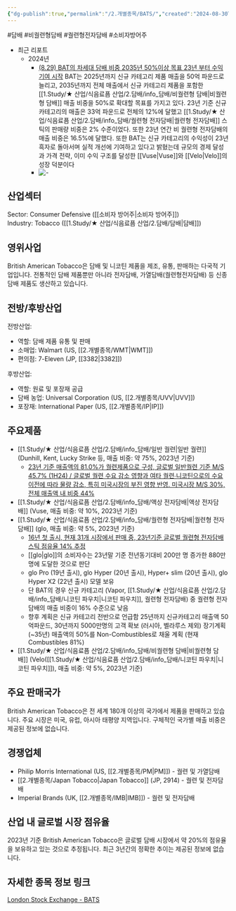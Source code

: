 ```yaml
---
{"dg-publish":true,"permalink":"/2.개별종목/BATS/","created":"2024-08-30T13:56:11.718+09:00","updated":"2025-06-03T20:05:57.879+09:00"}
---
```


#담배 #비궐련형담배 #궐련형전자담배 #소비자방어주


- 최근 리포트
	- 2024년
		- [(8.29) BAT의 차세대 담배 비중 2035년 50%이상 목표 23년 부터 수익기여 시작](8.29_담배%20완벽한%20대안.pdf#page=17&selection=321,0,345,2&color=yellow)
		  BAT는 2025년까지 신규 카테고리 제품 매출을 50억 파운드로 늘리고, 2035년까지 전체 매출에서 신규 카테고리 제품을 포함한 [[1.Study/★ 산업/식음료픔 산업/2.담배/info_담배/비궐련형 담배\|비궐련형 담배]] 매출 비중을 50%로 확대할 목표를 가지고 있다. 
		  23년 기준 신규 카테고리의 매출은 33억 파운드로 전체의 12%에 달했고 [[1.Study/★ 산업/식음료픔 산업/2.담배/info_담배/궐련형 전자담배\|궐련형 전자담배]] 스틱의 판매량 비중은 2% 수준이었다. 
		  또한 23년 연간 비 궐련형 전자담배의 매출 비중은 16.5%에 달했다. 또한 BAT는 신규 카테고리의 수익성이 23년 흑자로 돌아서며 실적 개선에 기여하고 있다고 밝혔는데 규모의 경제 달성과 가격 전략, 이미 수익 구조를 달성한 [[Vuse\|Vuse]]와 [[Velo\|Velo]]의 성장 덕분이다
		- ![-](/img/user/attachments/Pasted%20image%2020240830143511.png)

## 산업섹터

Sector: Consumer Defensive ([[소비자 방어주\|소비자 방어주]])  
Industry: Tobacco ([[1.Study/★ 산업/식음료픔 산업/2.담배/담배\|담배]])

## 영위사업

British American Tobacco은 담배 및 니코틴 제품을 제조, 유통, 판매하는 다국적 기업입니다. 전통적인 담배 제품뿐만 아니라 전자담배, 가열담배(궐련형전자담배) 등 신종 담배 제품도 생산하고 있습니다.

## 전방/후방산업

전방산업:

- 역할: 담배 제품 유통 및 판매
- 소매업: Walmart (US, [[2.개별종목/WMT\|WMT]])
- 편의점: 7-Eleven (JP, [[3382\|3382]])

후방산업:

- 역할: 원료 및 포장재 공급
- 담배 농업: Universal Corporation (US, [[2.개별종목/UVV\|UVV]])
- 포장재: International Paper (US, [[2.개별종목/IP\|IP]])

## 주요제품

- [[1.Study/★ 산업/식음료픔 산업/2.담배/info_담배/일반 궐련\|일반 궐련]] (Dunhill, Kent, Lucky Strike 등, 매출 비중: 약 75%, 2023년 기준)
	- [23년 기준 매출액의 81.0%가 궐련제품으로 구성, 글로벌 일반궐련 기준 M/S 45.7% (1H24) / 글로벌 궐련 수요 감소 영향과 여타 궐련∙니코틴으로의 수요 이전에 따라 물량 감소, 특히 미국시장의 부진 영향 반영. 미국시장 M/S 30%, 전체 매출액 내 비중 44%](9.3_담배업체에%20관심이%20지속되는%20이유.pdf#page=10&selection=4,0,79,3&color=yellow)
- [[1.Study/★ 산업/식음료픔 산업/2.담배/info_담배/액상 전자담배\|액상 전자담배]] (Vuse, 매출 비중: 약 10%, 2023년 기준)
- [[1.Study/★ 산업/식음료픔 산업/2.담배/info_담배/궐련형 전자담배\|궐련형 전자담배]] (glo, 매출 비중: 약 5%, 2023년 기준)
	- [16년 첫 출시, 현재 31개 시장에서 판매 중, 23년기준 글로벌 궐련형 전자담배 스틱 점유율 14% 추정](9.3_담배업체에%20관심이%20지속되는%20이유.pdf#page=25&selection=4,0,37,2&color=yellow)
	- [[glo\|glo]]의 소비자수는 23년말 기준 전년동기대비 200만 명 증가한 880만 명에 도달한 것으로 판단 
	- glo Pro (19년 출시), glo Hyper (20년 출시), Hyper+ slim (20년 출시), glo Hyper X2 (22년 출시) 모델 보유 
	- 단 BAT의 경우 신규 카테고리 (Vapor, [[1.Study/★ 산업/식음료픔 산업/2.담배/info_담배/니코틴 파우치\|니코틴 파우치]], 궐련형 전자담배) 중 궐련형 전자담배의 매출 비중이 16% 수준으로 낮음 
	- 향후 계획은 신규 카테고리 전반으로 언급함 25년까지 신규카테고리 매출액 50억파운드, 30년까지 5000만명의 고객 확보 (러시아, 벨라루스 제외) 장기계획 (~35년) 매출액의 50%를 Non-Combustibles로 채울 계획 (현재 Combustibles 81%)
- [[1.Study/★ 산업/식음료픔 산업/2.담배/info_담배/비궐련형 담배\|비궐련형 담배]] (Velo([[1.Study/★ 산업/식음료픔 산업/2.담배/info_담배/니코틴 파우치\|니코틴 파우치]]), 매출 비중: 약 5%, 2023년 기준)

## 주요 판매국가

British American Tobacco은 전 세계 180개 이상의 국가에서 제품을 판매하고 있습니다. 주요 시장은 미국, 유럽, 아시아 태평양 지역입니다. 구체적인 국가별 매출 비중은 제공된 정보에 없습니다.

## 경쟁업체

- Philip Morris International (US, [[2.개별종목/PM\|PM]]) - 궐련 및 가열담배
- [[2.개별종목/Japan Tobacco\|Japan Tobacco]] (JP, 2914) - 궐련 및 전자담배
- Imperial Brands (UK, [[2.개별종목/IMB\|IMB]]) - 궐련 및 전자담배

## 산업 내 글로벌 시장 점유율

2023년 기준 British American Tobacco은 글로벌 담배 시장에서 약 20%의 점유율을 보유하고 있는 것으로 추정됩니다. 최근 3년간의 정확한 추이는 제공된 정보에 없습니다.

## 자세한 종목 정보 링크

[London Stock Exchange - BATS](https://www.londonstockexchange.com/stock/BATS/british-american-tobacco-plc)